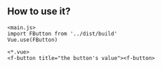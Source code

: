 ##  How to use it?
    <main.js>
    import FButton from '../dist/build'
    Vue.use(FButton)

    <*.vue>
    <f-button title="the button's value"><f-button>